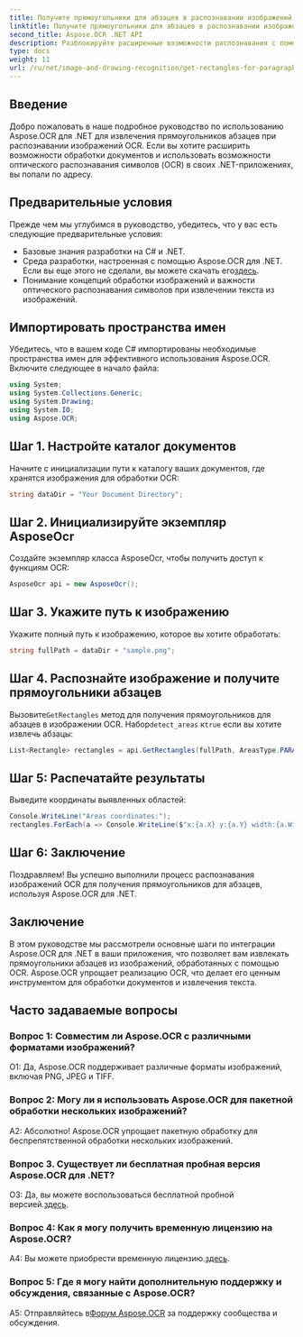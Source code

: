 ```yaml
---
title: Получите прямоугольники для абзацев в распознавании изображений OCR
linktitle: Получите прямоугольники для абзацев в распознавании изображений OCR
second_title: Aspose.OCR .NET API
description: Разблокируйте расширенные возможности распознавания с помощью Aspose.OCR для .NET. Извлекайте прямоугольники абзацев без особых усилий.
type: docs
weight: 11
url: /ru/net/image-and-drawing-recognition/get-rectangles-for-paragraphs/
---
```

## Введение

Добро пожаловать в наше подробное руководство по использованию Aspose.OCR для .NET для извлечения прямоугольников абзацев при распознавании изображений OCR. Если вы хотите расширить возможности обработки документов и использовать возможности оптического распознавания символов (OCR) в своих .NET-приложениях, вы попали по адресу.

## Предварительные условия

Прежде чем мы углубимся в руководство, убедитесь, что у вас есть следующие предварительные условия:

- Базовые знания разработки на C# и .NET.
-  Среда разработки, настроенная с помощью Aspose.OCR для .NET. Если вы еще этого не сделали, вы можете скачать его[здесь](https://releases.aspose.com/ocr/net/).
- Понимание концепций обработки изображений и важности оптического распознавания символов при извлечении текста из изображений.

## Импортировать пространства имен

Убедитесь, что в вашем коде C# импортированы необходимые пространства имен для эффективного использования Aspose.OCR. Включите следующее в начало файла:

```csharp
using System;
using System.Collections.Generic;
using System.Drawing;
using System.IO;
using Aspose.OCR;
```

## Шаг 1. Настройте каталог документов

Начните с инициализации пути к каталогу ваших документов, где хранятся изображения для обработки OCR:

```csharp
string dataDir = "Your Document Directory";
```

## Шаг 2. Инициализируйте экземпляр AsposeOcr

Создайте экземпляр класса AsposeOcr, чтобы получить доступ к функциям OCR:

```csharp
AsposeOcr api = new AsposeOcr();
```

## Шаг 3. Укажите путь к изображению

Укажите полный путь к изображению, которое вы хотите обработать:

```csharp
string fullPath = dataDir + "sample.png";
```

## Шаг 4. Распознайте изображение и получите прямоугольники абзацев

 Вызовите`GetRectangles` метод для получения прямоугольников для абзацев в изображении OCR. Набор`detect_areas` к`true` если вы хотите извлечь абзацы:

```csharp
List<Rectangle> rectangles = api.GetRectangles(fullPath, AreasType.PARAGRAPHS, true);
```

## Шаг 5: Распечатайте результаты

Выведите координаты выявленных областей:

```csharp
Console.WriteLine("Areas coordinates:");
rectangles.ForEach(a => Console.WriteLine($"x:{a.X} y:{a.Y} width:{a.Width} height:{a.Height}"));
```

## Шаг 6: Заключение

Поздравляем! Вы успешно выполнили процесс распознавания изображений OCR для получения прямоугольников для абзацев, используя Aspose.OCR для .NET.

## Заключение

В этом руководстве мы рассмотрели основные шаги по интеграции Aspose.OCR для .NET в ваши приложения, что позволяет вам извлекать прямоугольники абзацев из изображений, обработанных с помощью OCR. Aspose.OCR упрощает реализацию OCR, что делает его ценным инструментом для обработки документов и извлечения текста.

## Часто задаваемые вопросы

### Вопрос 1: Совместим ли Aspose.OCR с различными форматами изображений?

О1: Да, Aspose.OCR поддерживает различные форматы изображений, включая PNG, JPEG и TIFF.

### Вопрос 2: Могу ли я использовать Aspose.OCR для пакетной обработки нескольких изображений?

А2: Абсолютно! Aspose.OCR упрощает пакетную обработку для беспрепятственной обработки нескольких изображений.

### Вопрос 3. Существует ли бесплатная пробная версия Aspose.OCR для .NET?

 О3: Да, вы можете воспользоваться бесплатной пробной версией.[здесь](https://releases.aspose.com/).

### Вопрос 4: Как я могу получить временную лицензию на Aspose.OCR?

 A4: Вы можете приобрести временную лицензию.[здесь](https://purchase.aspose.com/temporary-license/).

### Вопрос 5: Где я могу найти дополнительную поддержку и обсуждения, связанные с Aspose.OCR?

 A5: Отправляйтесь в[Форум Aspose.OCR](https://forum.aspose.com/c/ocr/16) за поддержку сообщества и обсуждения.
